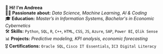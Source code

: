 🌸 **Hi! I'm Andreea**  
👩‍💻 **Passionate about:** *Data Science, Machine Learning, AI & Coding*  
🎓 **Education:** *Master’s in Information Systems, Bachelor's in Economic Cybernetics*  
🛠️ **Skills:** `Python`, `SQL`, `R`, `C++`, `HTML`, `CSS`, `JS`, `Azure`, `SAP`, `Power BI`, `Qlik Sense`  
📊 **Projects:** *Predictive modeling, KPI analysis, economic forecasting*  
🎖️ **Certifications:** `Oracle SQL`, `Cisco IT Essentials`, `IC3 Digital Literacy`  
